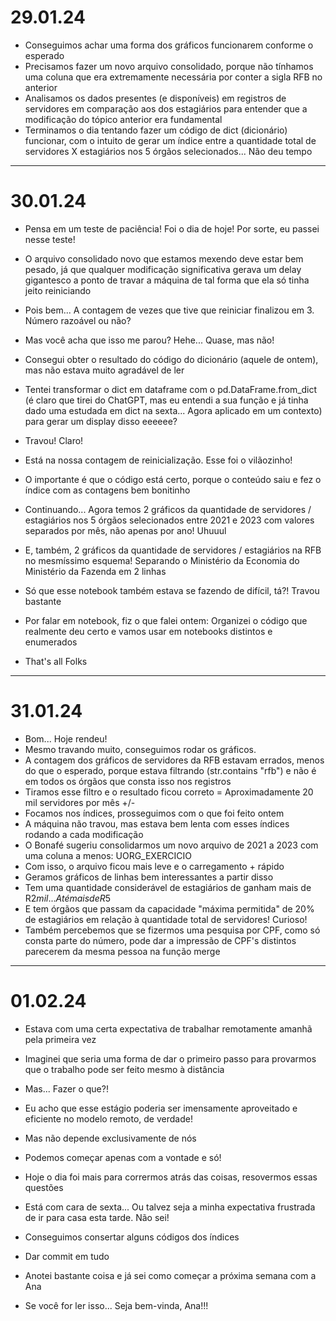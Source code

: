 # 29.01.24

* Conseguimos achar uma forma dos gráficos funcionarem conforme o esperado
* Precisamos fazer um novo arquivo consolidado, porque não tínhamos uma coluna que era extremamente necessária por conter a sigla RFB no anterior
* Analisamos os dados presentes (e disponíveis) em registros de servidores em comparação aos dos estagiários para entender que a modificação do tópico anterior era fundamental
* Terminamos o dia tentando fazer um código de dict (dicionário) funcionar, com o intuito de gerar um índice entre a quantidade total de servidores X estagiários nos 5 órgãos selecionados... Não deu tempo

---

# 30.01.24

* Pensa em um teste de paciência! Foi o dia de hoje! Por sorte, eu passei nesse teste!
* O arquivo consolidado novo que estamos mexendo deve estar bem pesado, já que qualquer modificação significativa gerava um delay gigantesco a ponto de travar a máquina de tal forma que ela só tinha jeito reiniciando
* Pois bem... A contagem de vezes que tive que reiniciar finalizou em 3. Número razoável ou não?
* Mas você acha que isso me parou? Hehe... Quase, mas não!
* Consegui obter o resultado do código do dicionário (aquele de ontem), mas não estava muito agradável de ler
* Tentei transformar o dict em dataframe com o pd.DataFrame.from_dict (é claro que tirei do ChatGPT, mas eu entendi a sua função e já tinha dado uma estudada em dict na sexta... Agora aplicado em um contexto) para gerar um display disso eeeeee?
* Travou! Claro!
* Está na nossa contagem de reinicialização. Esse foi o vilãozinho!
* O importante é que o código está certo, porque o conteúdo saiu e fez o índice com as contagens bem bonitinho
* Continuando... Agora temos 2 gráficos da quantidade de servidores / estagiários nos 5 órgãos selecionados entre 2021 e 2023 com valores separados por mês, não apenas por ano! Uhuuul
* E, também, 2 gráficos da quantidade de servidores / estagiários na RFB no mesmíssimo esquema! Separando o Ministério da Economia do Ministério da Fazenda em 2 linhas
* Só que esse notebook também estava se fazendo de difícil, tá?! Travou bastante

* Por falar em notebook, fiz o que falei ontem: Organizei o código que realmente deu certo e vamos usar em notebooks distintos e enumerados

* That's all Folks

---

# 31.01.24

* Bom... Hoje rendeu!
* Mesmo travando muito, conseguimos rodar os gráficos.
* A contagem dos gráficos de servidores da RFB estavam errados, menos do que o esperado, porque estava filtrando (str.contains "rfb") e não é em todos os órgãos que consta isso nos registros
* Tiramos esse filtro e o resultado ficou correto = Aproximadamente 20 mil servidores por mês +/-
* Focamos nos índices, prosseguimos com o que foi feito ontem
* A máquina não travou, mas estava bem lenta com esses índices rodando a cada modificação
* O Bonafé sugeriu consolidarmos um novo arquivo de 2021 a 2023 com uma coluna a menos: UORG_EXERCICIO
* Com isso, o arquivo ficou mais leve e o carregamento + rápido
* Geramos gráficos de linhas bem interessantes a partir disso
* Tem uma quantidade considerável de estagiários de ganham mais de R$2 mil... Até mais de R$5
* E tem órgãos que passam da capacidade "máxima permitida" de 20% de estagiários em relação à quantidade total de servidores! Curioso!
* Também percebemos que se fizermos uma pesquisa por CPF, como só consta parte do número, pode dar a impressão de CPF's distintos parecerem da mesma pessoa na função merge

---

# 01.02.24

* Estava com uma certa expectativa de trabalhar remotamente amanhã pela primeira vez
* Imaginei que seria uma forma de dar o primeiro passo para provarmos que o trabalho pode ser feito mesmo à distância
* Mas... Fazer o que?!
* Eu acho que esse estágio poderia ser imensamente aproveitado e eficiente no modelo remoto, de verdade!
* Mas não depende exclusivamente de nós
* Podemos começar apenas com a vontade e só!
* Hoje o dia foi mais para corrermos atrás das coisas, resovermos essas questões
* Está com cara de sexta... Ou talvez seja a minha expectativa frustrada de ir para casa esta tarde. Não sei!
* Conseguimos consertar alguns códigos dos índices
* Dar commit em tudo
* Anotei bastante coisa e já sei como começar a próxima semana com a Ana

* Se você for ler isso... Seja bem-vinda, Ana!!!